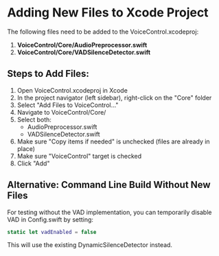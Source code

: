 # Adding New Files to Xcode Project

The following files need to be added to the VoiceControl.xcodeproj:

1. **VoiceControl/Core/AudioPreprocessor.swift**
2. **VoiceControl/Core/VADSilenceDetector.swift**

## Steps to Add Files:

1. Open VoiceControl.xcodeproj in Xcode
2. In the project navigator (left sidebar), right-click on the "Core" folder
3. Select "Add Files to VoiceControl..."
4. Navigate to VoiceControl/Core/
5. Select both:
   - AudioPreprocessor.swift
   - VADSilenceDetector.swift
6. Make sure "Copy items if needed" is unchecked (files are already in place)
7. Make sure "VoiceControl" target is checked
8. Click "Add"

## Alternative: Command Line Build Without New Files

For testing without the VAD implementation, you can temporarily disable VAD in Config.swift by setting:
```swift
static let vadEnabled = false
```

This will use the existing DynamicSilenceDetector instead.